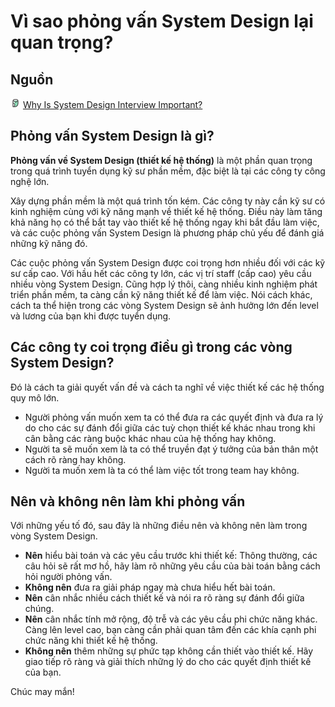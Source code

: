 # Vì sao phỏng vấn System Design lại quan trọng?

## Nguồn

<img src="../../../img/bytebytego.png" width="16" height="16"/> [Why Is System Design Interview Important?](https://www.youtube.com/watch?v=EyMRZpgJUuc)

## Phỏng vấn System Design là gì?

**Phỏng vấn về System Design (thiết kế hệ thống)** là một phần quan trọng trong quá trình tuyển dụng kỹ sư phần mềm, đặc biệt là tại các công ty công nghệ lớn.

Xây dựng phần mềm là một quá trình tốn kém. Các công ty này cần kỹ sư có kinh nghiệm cùng với kỹ năng mạnh về thiết kế hệ thống. Điều này làm tăng khả năng họ có thể bắt tay vào thiết kế hệ thống ngay khi bắt đầu làm việc, và các cuộc phỏng vấn System Design là phương pháp chủ yếu để đánh giá những kỹ năng đó.

Các cuộc phỏng vấn System Design được coi trọng hơn nhiều đối với các kỹ sư cấp cao. Với hầu hết các công ty lớn, các vị trí staff (cấp cao) yêu cầu nhiều vòng System Design. Cũng hợp lý thôi, càng nhiều kinh nghiệm phát triển phần mềm, ta càng cần kỹ năng thiết kế để làm việc. Nói cách khác, cách ta thể hiện trong các vòng System Design sẽ ảnh hưởng lớn đến level và lương của bạn khi được tuyển dụng.

## Các công ty coi trọng điều gì trong các vòng System Design?

Đó là cách ta giải quyết vấn đề và cách ta nghĩ về việc thiết kế các hệ thống quy mô lớn. 

- Người phỏng vấn muốn xem ta có thể đưa ra các quyết định và đưa ra lý do cho các sự đánh đổi giữa các tuỳ chọn thiết kế khác nhau trong khi cân bằng các ràng buộc khác nhau của hệ thống hay không. 
- Người ta sẽ muốn xem là ta có thể truyền đạt ý tưởng của bản thân một cách rõ ràng hay không. 
- Người ta muốn xem là ta có thể làm việc tốt trong team hay không. 

## Nên và không nên làm khi phỏng vấn

Với những yếu tố đó, sau đây là những điều nên và không nên làm trong vòng System Design. 

- **Nên** hiểu bài toán và các yêu cầu trước khi thiết kế: Thông thường, các câu hỏi sẽ rất mơ hồ, hãy làm rõ những yêu cầu của bài toán bằng cách hỏi người phỏng vấn. 
- **Không nên** đưa ra giải pháp ngay mà chưa hiểu hết bài toán. 
- **Nên** cân nhắc nhiều cách thiết kế và nói ra rõ ràng sự đánh đổi giữa chúng. 
- **Nên** cân nhắc tính mở rộng, độ trễ và các yêu cầu phi chức năng khác. Càng lên level cao, bạn càng cần phải quan tâm đến các khía cạnh phi chức năng khi thiết kế hệ thống. 
- **Không nên** thêm những sự phức tạp không cần thiết vào thiết kế. Hãy giao tiếp rõ ràng và giải thích những lý do cho các quyết định thiết kế của bạn.

Chúc may mắn!
